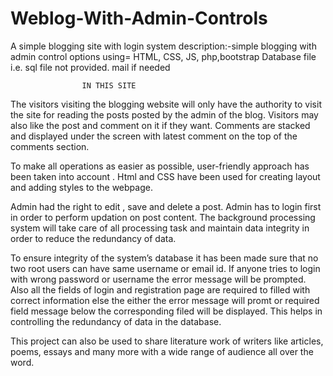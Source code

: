 # Weblog-With-Admin-Controls
A simple blogging site with login system
description:-simple blogging with admin control options
	using= HTML, CSS, JS, php,bootstrap
	Database file i.e. sql file not provided. mail if needed

					IN THIS SITE

The visitors visiting the blogging website will only have the authority to visit the site for reading the posts posted by the admin of the blog. 
Visitors may also like the post and comment on it if they want. 
Comments are stacked and displayed under the screen with latest comment on the top of the comments section.

To make all operations as easier as possible, user-friendly approach has been taken into account . 
Html and CSS have been used for creating layout and adding styles to the webpage.

Admin had the right to edit , save and delete a post. 
Admin has to login first in order to perform updation on post content. 
The background processing system will take care of all processing task and maintain data integrity in order to reduce the redundancy of data. 

To ensure integrity of the system’s database it has been made sure that no two root users can have same username or email id.
 If anyone tries to login with wrong password or username the error message will be prompted. 
Also all the fields of login and registration page are required to filled with correct information else the either the error message will promt or required field message below the corresponding filed will be displayed. 
This helps in controlling the redundancy of data in the database.

This project can also be used to share literature work of writers like articles, poems, essays and many more with a wide range of audience all over the word.


